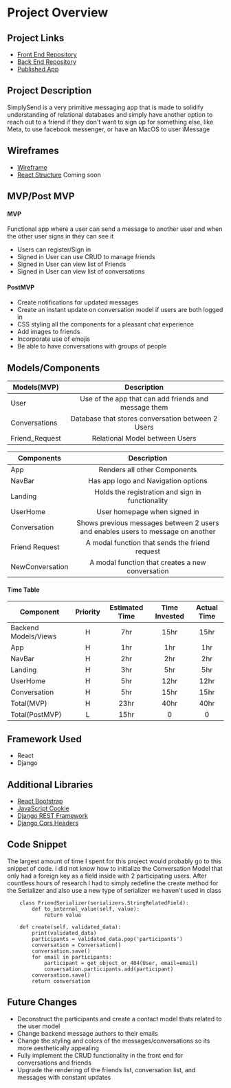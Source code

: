 # Project Overview
## Project Links

- [Front End Repository](https://github.com/dma151/SimplySend_APP)
- [Back End Repository](https://github.com/dma151/SimplySend_API)
- [Published App](https://dma151.github.io/SimplySend_APP/)

## Project Description

SimplySend is a very primitive messaging app that is made to solidify understanding of relational databases 
and simply have another option to reach out to a friend if they don't want to sign up for something else,
like Meta, to use facebook messenger, or have an MacOS to user iMessage

## Wireframes

- [Wireframe](project4-wireframe.jpg)
- [React Structure](#) Coming soon

## MVP/Post MVP
#### MVP

Functional app where a user can send a message to another user and when the other user signs in they can see it
- Users can register/Sign in
- Signed in User can use CRUD to manage friends
- Signed in User can view list of Friends
- Signed in User can view list of conversations

#### PostMVP

- Create notifications for updated messages
- Create an instant update on conversation model if users are both logged in
- CSS styling all the components for a pleasant chat experience
- Add images to friends
- Incorporate use of emojis
- Be able to have conversations with groups of people

## Models/Components

| Models(MVP) | Description |
| --- | :---: |
| User | Use of the app that can add friends and message them |
| Conversations | Database that stores conversation between 2 Users |
| Friend_Request | Relational Model between Users |


| Components | Description |
| --- | :---: |
| App | Renders all other Components |
| NavBar | Has app logo and Navigation options |
| Landing | Holds the registration and sign in functionality |
| UserHome | User homepage when signed in |
| Conversation | Shows previous messages between 2 users and enables users to message on another |
| Friend Request | A modal function that sends the friend request |
| NewConversation | A modal function that creates a new conversation |

#### Time Table

| Component | Priority | Estimated Time | Time Invested | Actual Time |
| --- | :---: | :---: | :---: | :---: |
| Backend Models/Views | H | 7hr | 15hr | 15hr | 
| App | H | 1hr | 1hr | 1hr |
| NavBar | H | 2hr | 2hr | 2hr |
| Landing | H | 3hr | 5hr | 5hr |
| UserHome | H | 5hr | 12hr | 12hr |
| Conversation | H | 5hr | 15hr | 15hr |
| Total(MVP) | H | 23hr | 40hr | 40hr |
| Total(PostMVP) | L | 15hr | 0 | 0 |

## Framework Used

- React
- Django

## Additional Libraries

- [React Bootstrap](https://react-bootstrap.netlify.app/)
- [JavaScript Cookie](https://github.com/js-cookie/js-cookie)
- [Django REST Framework](https://www.django-rest-framework.org/)
- [Django Cors Headers](https://github.com/adamchainz/django-cors-headers)

## Code Snippet

The largest amount of time I spent for this project would probably go to this snippet of code. I did not know how to initialize the Conversation Model that only had a foreign key as a field inside with 2 participating users. After countless hours of research I had to simply redefine the create method for the Serializer and also use a new type of serializer we haven't used in class

```
    class FriendSerializer(serializers.StringRelatedField):
        def to_internal_value(self, value):
            return value
```
```
    def create(self, validated_data):
        print(validated_data)
        participants = validated_data.pop('participants')
        conversation = Conversation()
        conversation.save()
        for email in participants:
            participant = get_object_or_404(User, email=email)
            conversation.participants.add(participant)
        conversation.save()
        return conversation
```

## Future Changes

- Deconstruct the participants and create a contact model thats related to the user model
- Change backend message authors to their emails
- Change the styling and colors of the messages/conversations so its more aesthetically appealing
- Fully implement the CRUD functionality in the front end for conversations and friends
- Upgrade the rendering of the friends list, conversation list, and messages with constant updates